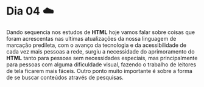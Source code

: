 # Dia 04 ☁️

Dando sequencia nos estudos de **HTML** hoje vamos falar sobre coisas que foram acrescentas nas ultimas atualizações da nossa linguagem de marcação predileta, com o avanço da tecnologia e da acessibilidade de cada vez mais pessoas a rede, surgiu a necessidade do aprimoramento do **HTML** tanto para pessoas sem necessidades especiais, mas principalmente para pessoas com alguma dificuldade visual, fazendo o trabalho de leitores de tela ficarem mais fáceis. Outro ponto muito importante é sobre a forma de se buscar conteúdos através de pesquisas.